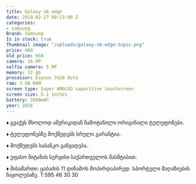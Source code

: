 ```yaml
---
title: Galaxy s6 edge
date: 2019-02-27 00:13:00 Z
categories:
- samsung
Brand: Samsung
Is in stock: true
Thumbnail image: "/uploads/galaxy-s6-edge-topic.png"
price: 480
old price: 650
camera: 16 MP
selfie camera: 5 MP
memory: 32 gb
processor: Exynos 7420 Octa
ram: 3 GB RAM
screen type: Super AMOLED capacitive touchscreen
screen size: 5.1 inches
battery: 2600mAh
year: 2016
---
```


♦️ გვაქვს მხოლოდ ამერიკიდან ჩამოტანილი ორიგინალი ტელეფონები. 


♦️ ტელეფონებზე მოქმედებს სრული გარანტია.


♦️ მოქმედებს საბანკო განვადება.


♦️ უფასო მიტანის სერვისი საქართველოს მასშტაბით.


♦️ მისამართი: ცაბაძის 11 დინამოს მოპირდაპირედ. სპორტული მაღაზიების ჩაყოლებაზე. T:595 46 30 30